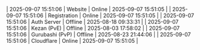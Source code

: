 | 2025-09-07 15:51:06 | Website | Online | 2025-09-07 15:51:05 |
| 2025-09-07 15:51:06 | Registration | Online | 2025-09-07 15:51:05 |
| 2025-09-07 15:51:06 | Auth Server | Offline | 2025-08-18 09:33:31 |
| 2025-09-07 15:51:06 | Kezan (PvE) | Offline | 2025-08-03 17:58:02 |
| 2025-09-07 15:51:06 | Gurubashi (PvP) | Offline | 2025-08-23 21:44:06 |
| 2025-09-07 15:51:06 | Cloudflare | Online | 2025-09-07 15:51:05 |
